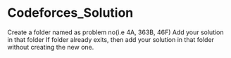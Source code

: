 # Codeforces_Solution
Create a folder named as problem no(i.e 4A, 363B, 46F)
Add your solution in that folder
If folder already exits, then add your solution in that folder without creating the new one.
